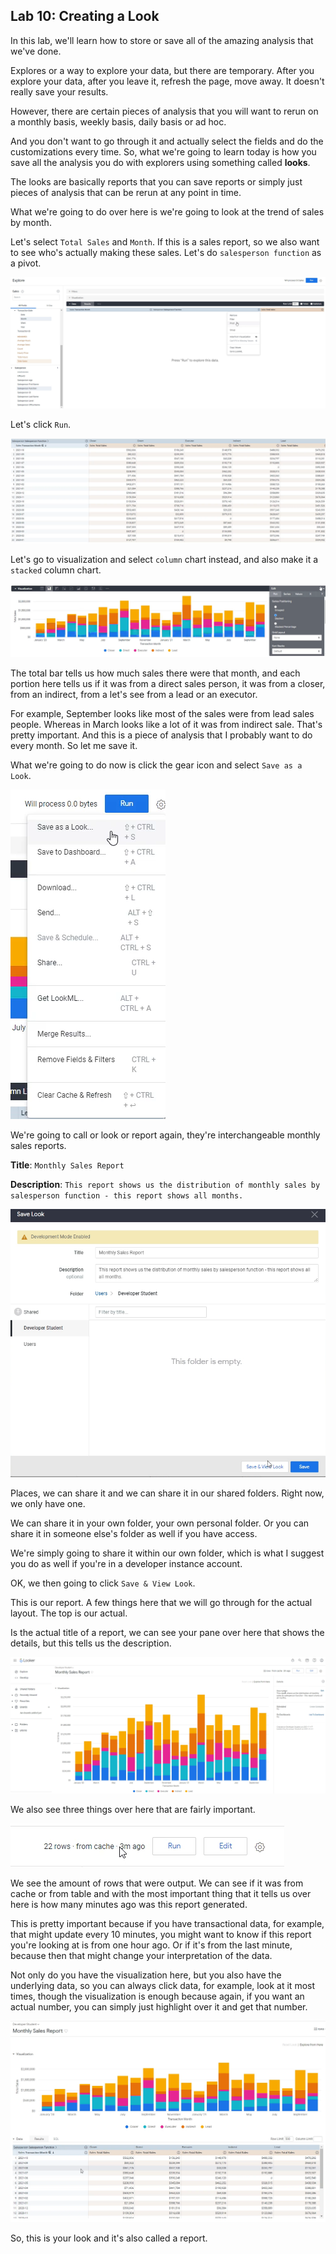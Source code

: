 Lab 10: Creating a Look
------------------------

In this lab, we'll learn how to store or save all of the amazing analysis that we've done.

Explores or a way to explore your data, but there are temporary.
After you explore your data, after you leave it, refresh the page, move away.
It doesn't really save your results.

However, there are certain pieces of analysis that you will want to rerun on a monthly basis, weekly basis, daily basis or ad hoc.

And you don't want to go through it and actually select the fields and do the customizations every time. So, what we're going to learn today is how you save all the analysis you do with explorers using something called **looks**.

The looks are basically reports that you can save reports or simply just pieces of analysis that can be rerun at any point in time.

What we're going to do over here is we're going to look at the trend of sales by month.

Let's select `Total Sales` and `Month`.
If this is a sales report, so we also want to see who's actually making these sales. Let's do `salesperson function` as a pivot.

![](./images/152.png)

Let's click `Run`.

![](./images/153.png)

Let's go to visualization and select `column` chart instead, and also make it a `stacked` column chart.

![](./images/154.png)

The total bar tells us how much sales there were that month, and each portion
here tells us if it was from a direct sales person, it was from a closer, from an indirect, from a let's see from a lead or an executor.

For example, September looks like most of the sales were from lead sales people.
Whereas in March looks like a lot of it was from indirect sale.
That's pretty important.
And this is a piece of analysis that I probably want to do every month.
So let me save it.

What we're going to do now is click the gear icon and select `Save as a Look`.

![](./images/155.png)

We're going to call or look or report again, they're interchangeable monthly sales reports.

**Title**: `Monthly Sales Report`

**Description**: `This report shows us the distribution of monthly sales by salesperson function - this report shows all months.`

![](./images/156.png)

Places, we can share it and we can share it in our shared folders.
Right now, we only have one.

We can share it in your own folder, your own personal folder. Or you can share it in someone else's folder as well if you have access.

We're simply going to share it within our own folder, which is what I suggest you do as well if you're in a developer instance account.

OK, we then going to click `Save & View Look`.

This is our report. A few things here that we will go through for the actual layout. The top is our actual.

Is the actual title of a report, we can see your pane over here that shows the details, but this tells us the description.

![](./images/157.png)

We also see three things over here that are fairly important.

![](./images/158.png)

We see the amount of rows that were output.
We can see if it was from cache or from table and with the most important
thing that it tells us over here is how many minutes ago was this report generated.

This is pretty important because if you have transactional data, for example, that might update every
10 minutes, you might want to know if this report you're looking at is from one hour ago.
Or if it's from the last minute, because then that might change your interpretation of the data.

Not only do you have the visualization here, but you also have the underlying data, so you can always
click data, for example, look at it most times, though the visualization is enough because again,
if you want an actual number, you can simply just highlight over it and get that number.

![](./images/159.png)

So, this is your look and it's also called a report.
